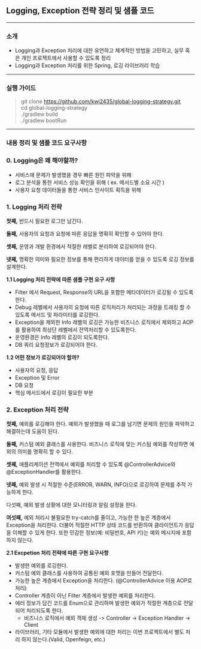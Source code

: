 ## Logging, Exception 전략 정리 및 샘플 코드

---
### 소개
- Logging과 Exception 처리에 대한 유연하고 체계적인 방법을 고민하고, 실무 혹은 개인 프로젝트에서 사용할 수 있도록 정리
- Logging과 Exception 처리를 위한 Spring, 로깅 라이브러리 학습

--- 

### 실행 가이드
> git clone https://github.com/kwj2435/global-logging-strategy.git  
> cd global-logging-strategy  
> ./gradlew build  
> ./gradlew bootRun

---


### 내용 정리 및 샘플 코드 요구사항
### 0. Logging은 왜 해야할까?
- 서비스에 문제가 발생했을 경우 빠른 원인 파악을 위해 
- 로그 분석을 통한 서비스 성능 확인을 위해 ( ex. 메서드별 소요 시간 )
- 사용자 요청 데이터들을 통한 서비스 인사이트 획득을 위해
### 1. Logging 처리 전략
**첫째,** 반드시 필요한 로그만 남긴다.  

**둘째,** 사용자의 요청과 요청에 따른 응답을 명확히 확인할 수 있어야 한다.  

**셋째,** 운영과 개발 환경에서 적절한 레벨로 분리하여 로깅되어야 한다.  

**넷째,** 명확한 의미와 필요한 정보를 통해 편리하게 데이터를 얻을 수 있도록 로깅 정보를 설계한다.

**1.1 Logging 처리 전략에 따른 샘플 구현 요구 사항**
- Filter 에서 Request, Response의 URL을 포함한 메타데이터가 로깅될 수 있도록 한다.
- Debug 레벨에서 사용자의 요청에 따른 로직처리가 처리되는 과정을 트래킹 할 수 있도록 메서드 및 파라미터를 로깅한다.
- Exception을 제외한 Info 레벨의 로깅은 가능한 비즈니스 로직에서 제외하고 AOP를 활용하여 최상단 레벨에서 전역처리할 수 있도록한다.
- 운영환경은 Info 레벨의 로깅이 되도록한다.
- DB 쿼리 요청정보가 로깅되어야 한다.

**1.2 어떤 정보가 로깅되어야 할까?**
- 사용자의 요청, 응답
- Exception 및 Error
- DB 요청
- 핵심 메서드에서 로깅이 필요한 부분

### 2. Exception 처리 전략
**첫째,** 예외를 로깅해야 한다.
예외가 발생했을 때 로그를 남기면 문제의 원인을 파악하고 해결하는데 도움이 된다.

**둘째,** 커스텀 예외 클래스를 사용한다.
비즈니스 로직에 맞는 커스텀 예외를 작성하면 예외의 의미를 명확히 할 수 있다.

**셋째,** 애플리케이션 전역에서 예외를 처리할 수 있도록 @ControllerAdvice와 @ExceptionHandler를 활용한다.

**넷째,** 예외 발생 시 적절한 수준(ERROR, WARN, INFO)으로 로깅하여 문제를 추적 가능하게 한다.

다섯째, 예외 발생 상황에 대한 모니터링과 알림 설정을 한다.

**여섯째,** 예외 처리시 불필요한 try-catch를 줄이고, 가능한 한 높은 계층에서 Exception을 처리한다.
더불어 적절한 HTTP 상태 코드를 반환하여 클라이언트가 응답을 이해할 수 있게 한다.
또한 민감한 정보(예: 비밀번호, API 키)는 예외 메시지에 포함하지 않는다.

**2.1 Excpetion 처리 전략에 따른 구현 요구사항**
- 발생한 예외를 로깅한다.
- 커스텀 예외 클래스를 사용하여 공통된 예외 포맷을 만들어 전달한다.
- 가능한 높은 계층에서 Exception을 처리한다. (@ControllerAdvice 이용 AOP로 처리)
- Controller 계층이 아닌 Filter 계층에서 발생한 예외를 처리한다.
- 에러 정보가 담긴 코드를 Enum으로 관리하며 발생한 예외가 적절한 계층으로 전달되어 처리되도록 한다.
  - 비즈니스 로직에서 예외 객체 생성 -> Controller -> Exception Handler -> Client
- 라이브러리, 기타 모듈에서 발생한 예외에 대한 처리는 이번 프로젝트에서 별도 처리 하지 않는다.(Valid, Openfeign, etc.)
